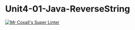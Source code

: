 # Unit4-01-Java-ReverseString
[![Mr Coxall's Super Linter](https://github.com/ICS4U-Programming-JohnnatanYM/Unit4-01-Java-ReverseString/workflows/Mr%20Coxall's%20Super%20Linter/badge.svg)](https://github.com/ICS4U-Programming-JohnnatanYM/Unit4-01-Java-ReverseString/actions/)
